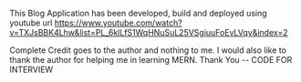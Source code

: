 This Blog Application has been developed, build and deployed using youtube url
https://www.youtube.com/watch?v=TXJsBBK4Lhw&list=PL_6klLfS1WqHNuSuL25VSgiuuFoEvLVqy&index=2

Complete Credit goes to the author and nothing to me.
I would also like to thank the author for helping me in learning MERN.
Thank You
-- CODE FOR INTERVIEW